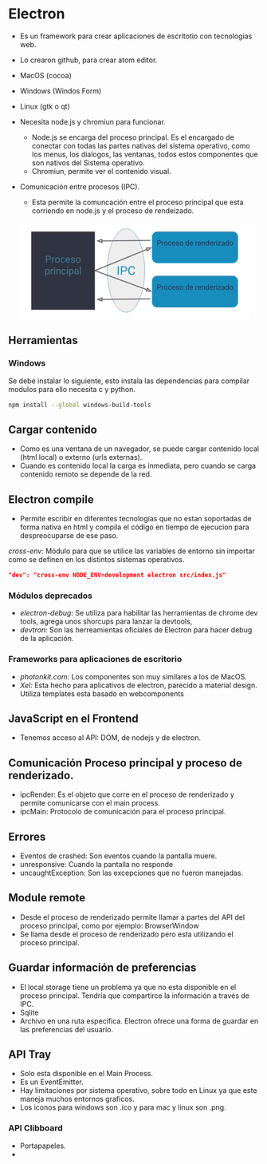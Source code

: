 # Electron

* Es un framework para crear aplicaciones de escritotio con tecnologias web.

* Lo crearon github, para crear atom editor.

* MacOS (cocoa)

* Windows (Windos Form)

* Linux (gtk o qt)

* Necesita node.js y chromiun para funcionar.

  * Node.js se encarga del proceso principal. Es el encargado de conectar con todas las partes nativas del sistema operativo, como los menus, los dialogos, las ventanas, todos estos componentes que son nativos del Sistema operativo.
  * Chromiun, permite ver el contenido visual.

* Comunicación entre procesos (IPC).

  * Esta permite la comuncación entre el proceso principal que esta corriendo en node.js y el proceso de rendeizado.

  ![image-20200919171321900](./assets/ipc.png)

## Herramientas

### Windows

Se debe instalar lo siguiente, esto instala las dependencias para compilar modulos para ello necesita c y python.

```bash
npm install --global windows-build-tools
```

## Cargar contenido

* Como es una ventana de un navegador, se puede cargar contenido local (html local) o externo (urls externas).
* Cuando es contenido local la carga es inmediata, pero cuando se carga contenido remoto se depende de la red.

## Electron compile

* Permite escribir en diferentes tecnologías que no estan soportadas de forma nativa en html y compila el código en tiempo de ejecucion para despreocuparse de ese paso.

*cross-env:* Módulo para que se utilice las variables de entorno sin importar como se definen en los distintos sistemas operativos.

```json
"dev": "cross-env NODE_ENV=development electron src/index.js"
```

### Módulos deprecados

* *electron-debug:* Se utiliza para habilitar las herramientas de chrome dev tools, agrega unos shorcups para lanzar la devtools,
* *devtron:* Son las herreamientas oficiales de Electron para hacer debug de la aplicación.

### Frameworks para aplicaciones de escritorio

* *photonkit.com:* Los componentes son muy similares a los de MacOS.
* *Xel:* Esta hecho para aplicativos de electron, parecido a material design. Utiliza templates esta basado en webcomponents

## JavaScript en el Frontend

* Tenemos acceso al API: DOM, de nodejs y de electron.

## Comunicación Proceso principal y proceso de renderizado.

* ipcRender: Es el objeto que corre en el proceso de renderizado y permite comunicarse con el main process.
* ipcMain: Protocolo de comunicación para el proceso principal.

## Errores

* Eventos de crashed: Son eventos cuando la pantalla muere.
* unresponsive: Cuando la pantalla no responde
* uncaughtException: Son las excepciones que no fueron manejadas.

## Module remote

* Desde el proceso de renderizado permite llamar a partes del API del proceso principal, como por ejemplo: BrowserWindow
* Se llama desde el proceso de renderizado pero esta utilizando el proceso principal.

## Guardar información de preferencias

* El local storage tiene un problema ya que no esta disponible en el proceso principal. Tendría que compartirce la información a través de IPC.
* Sqlite
* Archivo en una ruta especifica. Electron ofrece una forma de guardar en las preferencias del usuario.

## API Tray

* Solo esta disponible en el Main Process.
* Es un EventEmitter.
* Hay limitaciones por sistema operativo, sobre todo en Linux ya que este maneja muchos entornos graficos.
* Los iconos para windows son .ico y para mac y linux son .png.

### API Clibboard

* Portapapeles.
* 



